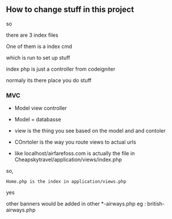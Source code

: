 ## How to change stuff in this project 
so 

there are 3 index files 


One of them is a index cmd 

which is run to set up stuff 

index php is just a controller from codeigniter 


normaly its there place you do stuff



### MVC 

- Model view controller

- Model = databasse 

- view is the thing you see based on the model and and contoler 

- COnrtoler is the way you route views to actual urls 


- like localhost/airfarefoss.com is actually the file in Cheapskytravel/application/views/index.php



so,

 `Home.php is the index in application/views.php`


yes 

other banners would be added in other *-airways.php 
eg : british-airways.php 
<!-- 
all the stuff you need is in application views 

views are dumb 

they just show stuff 
Controllers know stuff about views and model and basically the brain part of web apps 

model is the data itself  -->